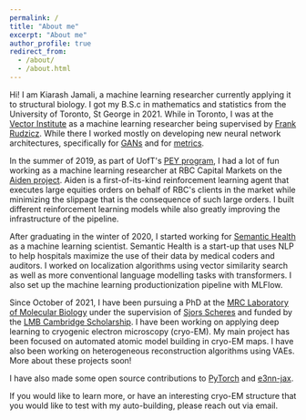 ```yaml
---
permalink: /
title: "About me"
excerpt: "About me"
author_profile: true
redirect_from: 
  - /about/
  - /about.html
---
```


Hi! I am Kiarash Jamali, a machine learning researcher currently applying it to structural biology.
I got my B.S.c in mathematics and statistics from the University of Toronto, St George in 2021. 
While in Toronto, I was at the [Vector Institute](https://vectorinstitute.ai/) as a machine learning researcher being supervised by [Frank Rudzicz](http://www.cs.toronto.edu/~frank/). 
While there I worked mostly on developing new neural network architectures, specifically for [GANs](https://arxiv.org/abs/1811.08081) and for [metrics](https://openreview.net/forum?id=HJeiDpVFPr). 

In the summer of 2019, as part of UofT's [PEY program](https://engineeringcareers.utoronto.ca/work-experience-programs/professional-experience-year-co-op-program-pey-co-op/), I had a lot of fun working as a machine learning researcher at RBC Capital Markets on the [Aiden project](https://www.rbccm.com/en/expertise/electronic-trading/aiden/from-the-whiteboard.page). Aiden is a first-of-its-kind reinforcement learning agent that executes large equities orders on behalf of RBC's clients in the market while minimizing the slippage that is the consequence of such large orders. I built different reinforcement learning models while also greatly improving the infrastructure of the pipeline. 

After graduating in the winter of 2020, I started working for [Semantic Health](https://www.semantichealth.ai/) as a machine learning scientist. Semantic Health is a start-up that uses NLP to help hospitals maximize the use of their data by medical coders and auditors. I worked on localization algorithms using vector similarity search as well as more conventional language modelling tasks with transformers. I also set up the machine learning productionization pipeline with MLFlow. 

Since October of 2021, I have been pursuing a PhD at the [MRC Laboratory of Molecular Biology](https://www2.mrc-lmb.cam.ac.uk/) under the supervision of [Sjors Scheres](https://www2.mrc-lmb.cam.ac.uk/group-leaders/n-to-s/sjors-scheres/) and funded by the [LMB Cambridge Scholarship](https://www.cambridgetrust.org/partners/mrc-laboratory-of-molecular-biology-cambridge). I have been working on applying deep learning to cryogenic electron microscopy (cryo-EM). My main project has been focused on automated atomic model building in cryo-EM maps. I have also been working on heterogeneous reconstruction algorithms using VAEs. More about these projects soon!

I have also made some open source contributions to [PyTorch](https://github.com/pytorch/pytorch) and [e3nn-jax](https://github.com/e3nn/e3nn-jax).

If you would like to learn more, or have an interesting cryo-EM structure that you would like to test with my auto-building, please reach out via email.